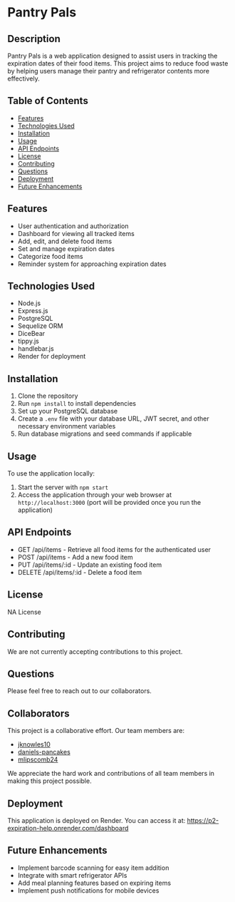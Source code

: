 # Pantry Pals

## Description
Pantry Pals is a web application designed to assist users in tracking the expiration dates of their food items. This project aims to reduce food waste by helping users manage their pantry and refrigerator contents more effectively.

## Table of Contents
* [Features](#features)
* [Technologies Used](#technologies-used)
* [Installation](#installation)
* [Usage](#usage)
* [API Endpoints](#api-endpoints)
* [License](#license)
* [Contributing](#contributing)
* [Questions](#questions)
* [Deployment](#deployment)
* [Future Enhancements](#future-enhancements)

## Features
- User authentication and authorization
- Dashboard for viewing all tracked items
- Add, edit, and delete food items
- Set and manage expiration dates
- Categorize food items
- Reminder system for approaching expiration dates

## Technologies Used
- Node.js
- Express.js
- PostgreSQL
- Sequelize ORM
- DiceBear
- tippy.js
- handlebar.js
- Render for deployment

## Installation
1. Clone the repository
2. Run `npm install` to install dependencies
3. Set up your PostgreSQL database
4. Create a `.env` file with your database URL, JWT secret, and other necessary environment variables
5. Run database migrations and seed commands if applicable

## Usage
To use the application locally:
1. Start the server with `npm start`
2. Access the application through your web browser at `http://localhost:3000` (port will be provided once you run the application)



## API Endpoints

- GET /api/items - Retrieve all food items for the authenticated user
- POST /api/items - Add a new food item
- PUT /api/items/:id - Update an existing food item
- DELETE /api/items/:id - Delete a food item

## License
NA License

## Contributing
We are not currently accepting contributions to this project.


## Questions

Please feel free to reach out to our collaborators.

## Collaborators

This project is a collaborative effort. Our team members are:

- [jknowles10](https://github.com/jknowles10)
- [daniels-pancakes](https://github.com/daniels-pancakes)
- [mlipscomb24](https://github.com/mlipscomb24)

We appreciate the hard work and contributions of all team members in making this project possible.


## Deployment
This application is deployed on Render. You can access it at:
https://p2-expiration-help.onrender.com/dashboard

## Future Enhancements
- Implement barcode scanning for easy item addition
- Integrate with smart refrigerator APIs
- Add meal planning features based on expiring items
- Implement push notifications for mobile devices
